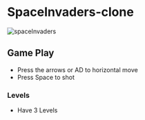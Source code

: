 # SpaceInvaders-clone

![spaceInvaders](https://user-images.githubusercontent.com/33491353/115630069-ca442a80-a2d9-11eb-8134-e797ceae9875.jpg)


## Game Play 

- Press the arrows or AD to horizontal move
- Press Space to shot 

### Levels 
- Have 3 Levels
